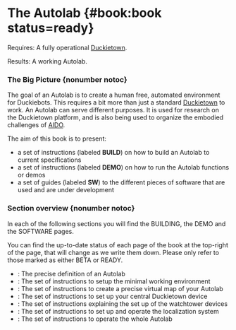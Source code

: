 # The Autolab {#book:book status=ready}

<div class='requirements' markdown="1">

Requires: A fully operational [Duckietown](+opmanual_duckietown#book).

Results: A working Autolab.

</div>

<minitoc/>


### The Big Picture {nonumber notoc}

The goal of an Autolab is to create a human free, automated environment for Duckiebots. This requires a bit more than just a standard [Duckietown](+opmanual_duckietown#book) to work. An Autolab can serve different purposes. It is used for research on the Duckietown platform, and is also being used to organize the embodied challenges of [AIDO]((+AIDO#book)).

The aim of this book is to present:

- a set of instructions (labeled **BUILD**) on how to build an Autolab to current specifications
- a set of instructions (labeled **DEMO**) on how to run the Autolab functions or demos
- a set of guides (labeled **SW**) to the different pieces of software that are used and are under development

### Section overview {nonumber notoc}

In each of the following sections you will find the BUILDING, the DEMO and the SOFTWARE pages.

You can find the up-to-date status of each page of the book at the top-right of the page, that will change as we write them down. Please only refer to those marked as either BETA or READY.

- [](#autolab-definition) : The precise definition of an Autolab
- [](#autobot-specs) : The set of instructions to setup the minimal working environment
- [](#autolab-map) : The set of instructions to create a precise virtual map of your Autolab
- [](#autolab-town) : The set of instructions to set up your central Duckietown device
- [](#watchtower-hardware) : The set of instructions explaining the set up of the watchtower devices
- [](#autolab-localization) : The set of instructions to set up and operate the localization system
- [](#autolab-operation-manual) : The set of instructions to operate the whole Autolab
